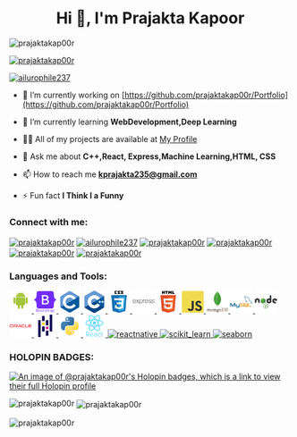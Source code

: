 <h1 align="center">Hi 👋, I'm Prajakta Kapoor</h1>


<p align="left"> <img src="https://komarev.com/ghpvc/?username=prajaktakap00r&label=Profile%20views&color=0e75b6&style=flat" alt="prajaktakap00r" /> </p>

<p align="left"> <a href="https://github.com/ryo-ma/github-profile-trophy"><img src="https://github-profile-trophy.vercel.app/?username=prajaktakap00r" alt="prajaktakap00r" /></a> </p>

<p align="left"> <a href="https://twitter.com/ailurophile237" target="blank"><img src="https://img.shields.io/twitter/follow/ailurophile237?logo=twitter&style=for-the-badge" alt="ailurophile237" /></a> </p>

- 🔭 I’m currently working on [https://github.com/prajaktakap00r/Portfolio](https://github.com/prajaktakap00r/Portfolio)

- 🌱 I’m currently learning **WebDevelopment,Deep Learning**

- 👨‍💻 All of my projects are available at [My Profile](https://github.com/prajaktakap00r/)

- 💬 Ask me about **C++,React, Express,Machine Learning,HTML, CSS**

- 📫 How to reach me **kprajakta235@gmail.com**

- ⚡ Fun fact **I Think I a Funny**

<h3 align="left">Connect with me:</h3>
<p align="left">
<a href="https://codepen.io/prajaktakap00r" target="blank"><img align="center" src="https://raw.githubusercontent.com/rahuldkjain/github-profile-readme-generator/master/src/images/icons/Social/codepen.svg" alt="prajaktakap00r" height="30" width="40" /></a>
<a href="https://twitter.com/ailurophile237" target="blank"><img align="center" src="https://raw.githubusercontent.com/rahuldkjain/github-profile-readme-generator/master/src/images/icons/Social/twitter.svg" alt="ailurophile237" height="30" width="40" /></a>
<a href="https://linkedin.com/in/prajaktakap00r" target="blank"><img align="center" src="https://raw.githubusercontent.com/rahuldkjain/github-profile-readme-generator/master/src/images/icons/Social/linked-in-alt.svg" alt="prajaktakap00r" height="30" width="40" /></a>
<a href="https://instagram.com/prajaktakap00r" target="blank"><img align="center" src="https://raw.githubusercontent.com/rahuldkjain/github-profile-readme-generator/master/src/images/icons/Social/instagram.svg" alt="prajaktakap00r" height="30" width="40" /></a>
<a href="https://www.leetcode.com/prajaktakap00r" target="blank"><img align="center" src="https://raw.githubusercontent.com/rahuldkjain/github-profile-readme-generator/master/src/images/icons/Social/leet-code.svg" alt="prajaktakap00r" height="30" width="40" /></a>
<a href="https://discord.gg/prajaktakap00r" target="blank"><img align="center" src="https://raw.githubusercontent.com/rahuldkjain/github-profile-readme-generator/master/src/images/icons/Social/discord.svg" alt="prajaktakap00r" height="30" width="40" /></a>
</p>

<h3 align="left">Languages and Tools:</h3>
<p align="left"> <a href="https://developer.android.com" target="_blank" rel="noreferrer"> <img src="https://raw.githubusercontent.com/devicons/devicon/master/icons/android/android-original-wordmark.svg" alt="android" width="40" height="40"/> </a> <a href="https://getbootstrap.com" target="_blank" rel="noreferrer"> <img src="https://raw.githubusercontent.com/devicons/devicon/master/icons/bootstrap/bootstrap-plain-wordmark.svg" alt="bootstrap" width="40" height="40"/> </a> <a href="https://www.cprogramming.com/" target="_blank" rel="noreferrer"> <img src="https://raw.githubusercontent.com/devicons/devicon/master/icons/c/c-original.svg" alt="c" width="40" height="40"/> </a> <a href="https://www.w3schools.com/cpp/" target="_blank" rel="noreferrer"> <img src="https://raw.githubusercontent.com/devicons/devicon/master/icons/cplusplus/cplusplus-original.svg" alt="cplusplus" width="40" height="40"/> </a> <a href="https://www.w3schools.com/css/" target="_blank" rel="noreferrer"> <img src="https://raw.githubusercontent.com/devicons/devicon/master/icons/css3/css3-original-wordmark.svg" alt="css3" width="40" height="40"/> </a> <a href="https://expressjs.com" target="_blank" rel="noreferrer"> <img src="https://raw.githubusercontent.com/devicons/devicon/master/icons/express/express-original-wordmark.svg" alt="express" width="40" height="40"/> </a> <a href="https://www.w3.org/html/" target="_blank" rel="noreferrer"> <img src="https://raw.githubusercontent.com/devicons/devicon/master/icons/html5/html5-original-wordmark.svg" alt="html5" width="40" height="40"/> </a> <a href="https://developer.mozilla.org/en-US/docs/Web/JavaScript" target="_blank" rel="noreferrer"> <img src="https://raw.githubusercontent.com/devicons/devicon/master/icons/javascript/javascript-original.svg" alt="javascript" width="40" height="40"/> </a> <a href="https://www.mongodb.com/" target="_blank" rel="noreferrer"> <img src="https://raw.githubusercontent.com/devicons/devicon/master/icons/mongodb/mongodb-original-wordmark.svg" alt="mongodb" width="40" height="40"/> </a> <a href="https://www.mysql.com/" target="_blank" rel="noreferrer"> <img src="https://raw.githubusercontent.com/devicons/devicon/master/icons/mysql/mysql-original-wordmark.svg" alt="mysql" width="40" height="40"/> </a> <a href="https://nodejs.org" target="_blank" rel="noreferrer"> <img src="https://raw.githubusercontent.com/devicons/devicon/master/icons/nodejs/nodejs-original-wordmark.svg" alt="nodejs" width="40" height="40"/> </a> <a href="https://www.oracle.com/" target="_blank" rel="noreferrer"> <img src="https://raw.githubusercontent.com/devicons/devicon/master/icons/oracle/oracle-original.svg" alt="oracle" width="40" height="40"/> </a> <a href="https://pandas.pydata.org/" target="_blank" rel="noreferrer"> <img src="https://raw.githubusercontent.com/devicons/devicon/2ae2a900d2f041da66e950e4d48052658d850630/icons/pandas/pandas-original.svg" alt="pandas" width="40" height="40"/> </a> <a href="https://www.python.org" target="_blank" rel="noreferrer"> <img src="https://raw.githubusercontent.com/devicons/devicon/master/icons/python/python-original.svg" alt="python" width="40" height="40"/> </a> <a href="https://reactjs.org/" target="_blank" rel="noreferrer"> <img src="https://raw.githubusercontent.com/devicons/devicon/master/icons/react/react-original-wordmark.svg" alt="react" width="40" height="40"/> </a> <a href="https://reactnative.dev/" target="_blank" rel="noreferrer"> <img src="https://reactnative.dev/img/header_logo.svg" alt="reactnative" width="40" height="40"/> </a> <a href="https://scikit-learn.org/" target="_blank" rel="noreferrer"> <img src="https://upload.wikimedia.org/wikipedia/commons/0/05/Scikit_learn_logo_small.svg" alt="scikit_learn" width="40" height="40"/> </a> <a href="https://seaborn.pydata.org/" target="_blank" rel="noreferrer"> <img src="https://seaborn.pydata.org/_images/logo-mark-lightbg.svg" alt="seaborn" width="40" height="40"/> </a> </p>

<h3 align="left">HOLOPIN BADGES:</h3>

[![An image of @prajaktakap00r's Holopin badges, which is a link to view their full Holopin profile](https://holopin.me/prajaktakap00r)](https://holopin.io/@prajaktakap00r)



<p><img align="left" src="https://github-readme-stats.vercel.app/api/top-langs?username=prajaktakap00r&show_icons=true&locale=en&layout=compact" alt="prajaktakap00r" /></p>

<p>&nbsp;<img align="center" src="https://github-readme-stats.vercel.app/api?username=prajaktakap00r&show_icons=true&locale=en" alt="prajaktakap00r" /></p>

<p><img align="center" src="https://github-readme-streak-stats.herokuapp.com/?user=prajaktakap00r&" alt="prajaktakap00r" /></p>
